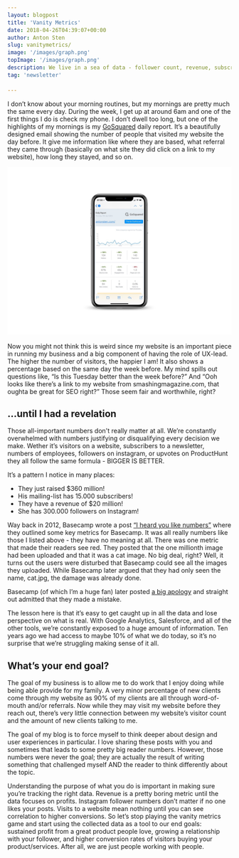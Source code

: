 ```yaml
---
layout: blogpost
title: 'Vanity Metrics'
date: 2018-04-26T04:39:07+00:00
author: Anton Sten
slug: vanitymetrics/
image: '/images/graph.png'
topImage: '/images/graph.png'
description: We live in a sea of data - follower count, revenue, subscribers, website visits. What if I told you they are just Vanity Metrics and don't mean much?
tag: 'newsletter'

---
```


I don’t know about your morning routines, but my mornings are pretty much the same every day. During the week, I get up at around 6am and one of the first things I do is check my phone. I don’t dwell too long, but one of the highlights of my mornings is my [GoSquared](https://www.gosquared.com) daily report. It’s a beautifully designed email showing the number of people that visited my website the day before. It give me information like where they are based, what referral they came through (basically on what site they did click on a link to my website), how long they stayed, and so on.

![iPhone with GoSquared](/images/gosquared.jpg)

Now you might not think this is weird since my website is an important piece in running my business and a big component of having the role of UX-lead. The higher the number of visitors, the happier I am! It also shows a percentage based on the same day the week before. My mind spills out questions like, “Is this Tuesday better than the week before?” And “Ooh looks like there’s a link to my website from smashingmagazine.com, that oughta be great for SEO right?” Those seem fair and worthwhile, right?

## …until I had a revelation
Those all-important numbers don't really matter at all. We’re constantly overwhelmed with numbers justifying or disqualifying every decision we make. Wether it’s visitors on a website, subscribers to a newsletter, numbers of employees, followers on instagram, or upvotes on ProductHunt they all follow the same formula - BIGGER IS BETTER.

It’s a pattern I notice in many places:
- They just raised $360 million!
- His mailing-list has 15.000 subscribers!
- They have a revenue of $20 million!
- She has 300.000 followers on Instagram!

Way back in 2012, Basecamp wrote a post [“I heard you like numbers”](https://signalvnoise.com/posts/3076-i-heard-you-like-numbers) where they outlined some key metrics for Basecamp. It was all really numbers like those I listed above - they have no meaning at all. There was one metric that made their readers see red. They posted that the one millionth image had been uploaded and that it was a cat image. No big deal, right? Well, it turns out the users were disturbed that Basecamp could see all the images they uploaded. While Basecamp later argued that they had only seen the name, cat.jpg, the damage was already done.

Basecamp (of which I’m a huge fan) later posted [a big apology](https://signalvnoise.com/posts/3078-trust-is-fragile) and straight out admitted that they made a mistake.

The lesson here is that it’s easy to get caught up in all the data and lose perspective on what is real. With Google Analytics, Salesforce, and all of the other tools, we’re constantly exposed to a huge amount of information. Ten years ago we had access to maybe 10% of what we do today, so it’s no surprise that we’re struggling making sense of it all.

## What’s your end goal?
The goal of my business is to allow me to do work that I enjoy doing while being able provide for my family. A very minor percentage of new clients come through my website as 90% of my clients are all through word-of-mouth and/or referrals. Now while they may visit my website before they reach out, there’s very little connection between my website’s visitor count and the amount of new clients talking to me.

The goal of my blog is to force myself to think deeper about design and user experiences in particular. I love sharing these posts with you and sometimes that leads to some pretty big reader numbers. However, those numbers were never the goal; they are actually the result of writing something that challenged myself AND the reader to think differently about the topic.

Understanding the purpose of what you do is important in making sure you’re tracking the right data. Revenue is a pretty boring metric until the data focuses on profits. Instagram follower numbers don’t matter if no one likes your posts. Visits to a website mean nothing until you can see correlation to higher conversions. So let’s stop playing the vanity metrics game and start using the collected data as a tool to our end goals: sustained profit from a great product people love, growing a relationship with your follower, and higher conversion rates of visitors buying your product/services.  After all, we are just people working with people.
